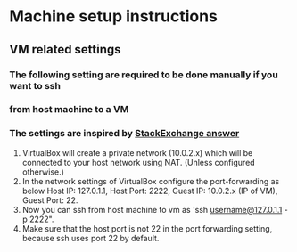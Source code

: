 # Machine setup instructions

## VM related settings

### The following setting are required to be done manually if you want to ssh
### from host machine to a VM
### The settings are inspired by [StackExchange answer](https://unix.stackexchange.com/questions/145997/trying-to-ssh-to-local-vm-ubuntu-with-putty)

1. VirtualBox will create a private network (10.0.2.x) which will be connected 
   to your host network using NAT. (Unless configured otherwise.)
2. In the network settings of VirtualBox configure the port-forwarding as below
   Host IP: 127.0.1.1, Host Port: 2222, Guest IP: 10.0.2.x (IP of VM),
   Guest Port: 22.
3. Now you can ssh from host machine to vm as 'ssh username@127.0.1.1 -p 2222".
4. Make sure that the host port is not 22 in the port forwarding setting, because
   ssh uses port 22 by default.
